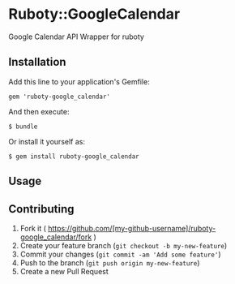 # Ruboty::GoogleCalendar

Google Calendar API Wrapper for ruboty

## Installation

Add this line to your application's Gemfile:

    gem 'ruboty-google_calendar'

And then execute:

    $ bundle

Or install it yourself as:

    $ gem install ruboty-google_calendar

## Usage



## Contributing

1. Fork it ( https://github.com/[my-github-username]/ruboty-google_calendar/fork )
2. Create your feature branch (`git checkout -b my-new-feature`)
3. Commit your changes (`git commit -am 'Add some feature'`)
4. Push to the branch (`git push origin my-new-feature`)
5. Create a new Pull Request
